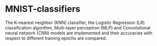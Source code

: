 # MNIST-classifiers

The K-nearest neighbor (KNN) classifier, the Logistic Regression (LR) classification algorithm, 
Multi-layer perceptron (MLP) and Convolutional neural network (CNN) models are implemented and their 
accuracies with respect to different training epochs are compared.
